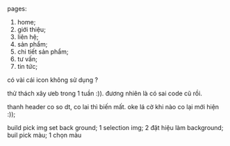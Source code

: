 pages: 
1. home;
2. giới thiệu;
3. liên hệ;
4. sản phẩm;
5. chi tiết sản phẩm;
6. tư vấn;
7. tin tức;

có vài cái icon không sử dụng ?

thử thách xây ưeb trong 1 tuần :)).
đương nhiên là có sai code cũ rồi.

thanh header co so dt, co lai thì biến mất. oke
lá cờ khi nào co lại mới hiện :));


build pick img set back ground;
1 selection img;
2 đặt hiệu làm background;
buil pick màu;
1 chọn màu